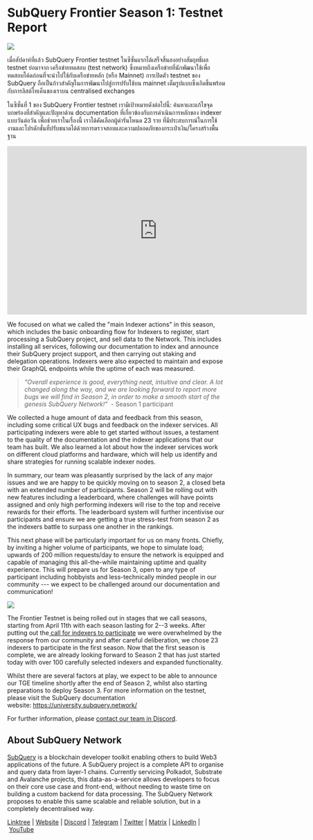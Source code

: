 # SubQuery Frontier Season 1: Testnet Report

![](https://miro.medium.com/max/700/0*b3TqTiJWGrNSs28F)

เมื่อสัปดาห์ที่แล้ว SubQuery Frontier testnet ในซีซั่นแรกได้เสร็จสิ้นลงอย่างสัมฤทธิ์ผล testnet ย่อมาจาก เครือข่ายทดสอบ (test network) ซึ่งหมายถึงเครือข่ายที่นักพัฒนาใช้เพื่อทดสอบโค้ดก่อนที่จะนำไปใช้กับเครือข่ายหลัก (หรือ Mainnet) การเปิดตัว testnet ของ SubQuery ถือเป็นก้าวสำคัญในการพัฒนาไปสู่การปรับใช้บน mainnet เต็มรูปแบบซึ่งเกิดขึ้นพร้อมกับการลิสต์โทเค็นของเราบน centralised exchanges

ในซีซั่นที่ 1 ของ SubQuery Frontier testnet เรามีเป้าหมายดังต่อไปนี้: ค้นหาและแก้ไขจุดบกพร่องที่สำคัญและปัญหาด้าน documentation ที่เกี่ยวข้องกับการดำเนินการหลักของ indexer แบบวันต่อวัน เพื่อช่วยเราในเรื่องนี้ เราได้คัดเลือกผู้ดำรันโหนด 23 ราย ที่มีประสบการณ์ในการใช้งานและโปรดักชั่นที่ปรับขนาดได้ด้วยการตรวจสอบและความปลอดภัยของกระเป๋าเงิน/โครงสร้างพื้นฐาน

<iframe width="692" height="389" src="https://www.youtube.com/embed/hZ1Mn-jOuHQ" title="YouTube video player" frameborder="0" allow="accelerometer; autoplay; clipboard-write; encrypted-media; gyroscope; picture-in-picture" allowfullscreen></iframe>

We focused on what we called the "main Indexer actions" in this season, which includes the basic onboarding flow for Indexers to register, start processing a SubQuery project, and sell data to the Network. This includes installing all services, following our documentation to index and announce their SubQuery project support, and then carrying out staking and delegation operations. Indexers were also expected to maintain and expose their GraphQL endpoints while the uptime of each was measured.

> _"Overall experience is good, everything neat, intuitive and clear. A lot changed along the way, and we are looking forward to report more bugs we will find in Season 2, in order to make a smooth start of the genesis SubQuery Network!"_  - Season 1 participant

We collected a huge amount of data and feedback from this season, including some critical UX bugs and feedback on the indexer services. All participating indexers were able to get started without issues, a testament to the quality of the documentation and the indexer applications that our team has built. We also learned a lot about how the indexer services work on different cloud platforms and hardware, which will help us identify and share strategies for running scalable indexer nodes.

In summary, our team was pleasantly surprised by the lack of any major issues and we are happy to be quickly moving on to season 2, a closed beta with an extended number of participants. Season 2 will be rolling out with new features including a leaderboard, where challenges will have points assigned and only high performing indexers will rise to the top and receive rewards for their efforts. The leaderboard system will further incentivise our participants and ensure we are getting a true stress-test from season 2 as the indexers battle to surpass one another in the rankings.

This next phase will be particularly important for us on many fronts. Chiefly, by inviting a higher volume of participants, we hope to simulate load; upwards of 200 million requests/day to ensure the network is equipped and capable of managing this all-the-while maintaining uptime and quality experience. This will prepare us for Season 3, open to any type of participant including hobbyists and less-technically minded people in our community --- we expect to be challenged around our documentation and communication!

![](https://miro.medium.com/max/700/0*viJ1DgWiGoPdI2fS)

The Frontier Testnet is being rolled out in stages that we call seasons, starting from April 11th with each season lasting for 2--3 weeks. After putting out the[ call for indexers to participate](./20211202-indexer-invitation) we were overwhelmed by the response from our community and after careful deliberation, we chose 23 indexers to participate in the first season. Now that the first season is complete, we are already looking forward to Season 2 that has just started today with over 100 carefully selected indexers and expanded functionality.

Whilst there are several factors at play, we expect to be able to announce our TGE timeline shortly after the end of Season 2, whilst also starting preparations to deploy Season 3. For more information on the testnet, please visit the SubQuery documentation website: https://university.subquery.network/

For further information, please [contact our team in Discord](https://discord.com/invite/78zg8aBSMG).

## About SubQuery Network

[SubQuery](https://subquery.network/) is a blockchain developer toolkit enabling others to build Web3 applications of the future. A SubQuery project is a complete API to organise and query data from layer-1 chains. Currently servicing Polkadot, Substrate and Avalanche projects, this data-as-a-service allows developers to focus on their core use case and front-end, without needing to waste time on building a custom backend for data processing. The SubQuery Network proposes to enable this same scalable and reliable solution, but in a completely decentralised way.

[Linktree](https://linktr.ee/subquerynetwork) | [Website](https://subquery.network/) | [Discord](https://discord.com/invite/78zg8aBSMG) | [Telegram](https://t.me/subquerynetwork) | [Twitter](https://twitter.com/subquerynetwork) | [Matrix](https://matrix.to/#/#subquery:matrix.org) | [LinkedIn](https://www.linkedin.com/company/subquery) | [YouTube](https://www.youtube.com/channel/UCi1a6NUUjegcLHDFLr7CqLw)
